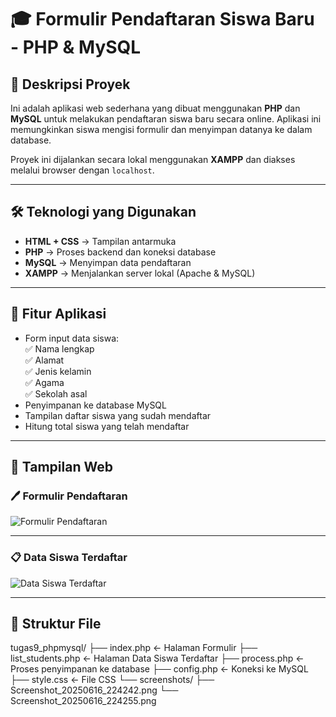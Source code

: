 # 🎓 Formulir Pendaftaran Siswa Baru - PHP & MySQL

## 📌 Deskripsi Proyek
Ini adalah aplikasi web sederhana yang dibuat menggunakan **PHP** dan **MySQL** untuk melakukan pendaftaran siswa baru secara online. Aplikasi ini memungkinkan siswa mengisi formulir dan menyimpan datanya ke dalam database.

Proyek ini dijalankan secara lokal menggunakan **XAMPP** dan diakses melalui browser dengan `localhost`.

---

## 🛠️ Teknologi yang Digunakan
- **HTML + CSS** → Tampilan antarmuka
- **PHP** → Proses backend dan koneksi database
- **MySQL** → Menyimpan data pendaftaran
- **XAMPP** → Menjalankan server lokal (Apache & MySQL)

---

## 📄 Fitur Aplikasi
- Form input data siswa:  
  ✅ Nama lengkap  
  ✅ Alamat  
  ✅ Jenis kelamin  
  ✅ Agama  
  ✅ Sekolah asal  
- Penyimpanan ke database MySQL
- Tampilan daftar siswa yang sudah mendaftar
- Hitung total siswa yang telah mendaftar

---

## 📸 Tampilan Web

### 🖊️ Formulir Pendaftaran

![Formulir Pendaftaran](![Screenshot_20250616_224242](https://github.com/user-attachments/assets/f5df032c-412f-41a8-831d-d2e3542472f6)
)

---

### 📋 Data Siswa Terdaftar

![Data Siswa Terdaftar](![Screenshot_20250616_224255](https://github.com/user-attachments/assets/8a060d55-a9df-4b8a-b53a-2db49fcce603)
)

---

## 📁 Struktur File
tugas9_phpmysql/
├── index.php               ← Halaman Formulir
├── list_students.php       ← Halaman Data Siswa Terdaftar
├── process.php             ← Proses penyimpanan ke database
├── config.php              ← Koneksi ke MySQL
├── style.css               ← File CSS
└── screenshots/
    ├── Screenshot_20250616_224242.png
    └── Screenshot_20250616_224255.png
